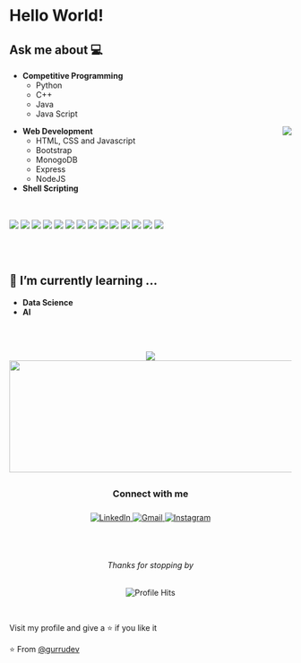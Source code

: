 # Hello World!

  
## Ask me about 💻 
 
- **Competitive Programming** 
	- Python 
	- C++
	- Java
	- Java Script

<img align="right" src="https://github.com/rajput2107/rajput2107/blob/master/Assets/Developer.gif"/>

- **Web Development**
	- HTML, CSS and Javascript 
	- Bootstrap
	- MonogoDB
  - Express
  - NodeJS  
- **Shell Scripting**

<br/><br/>
<img src = "https://img.shields.io/badge/-HTML5-E34F26?style=flat&logo=html5&logoColor=white"> <img src = "https://img.shields.io/badge/-CSS3-1572B6?style=flat&logo=css3&logoColor=white">
<img src="https://img.shields.io/badge/-Bootstrap-563D7C?style=flat&logo=bootstrap&logoColor=white">
<img src="https://img.shields.io/badge/-JavaScript-eed718?style=flat&logo=javascript&logoColor=ffffff">
<img src="https://img.shields.io/badge/-MongoDB-4DB33D?style=flat&logo=mongodb&logoColor=FFFFFF">
<img src="https://img.shields.io/badge/-MySQL-F29111?style=flat&logo=mysql&logoColor=FFFFFF">
<img src="https://img.shields.io/badge/-Express.js-787878?style=flat">
<img src="https://img.shields.io/badge/-Node.js-3C873A?style=flat&logo=Node.js&logoColor=white">
<img src="http://img.shields.io/badge/-Git-F1502F?style=flat&logo=git&logoColor=FFFFFF">
<img src="http://img.shields.io/badge/-Github-000000?style=flat&logo=github&logoColor=FFFFFF">
<img src="http://img.shields.io/badge/-VS%20Code-007ACC?style=flat&logo=visual%20studio%20code&logoColor=white">
<img src="http://img.shields.io/badge/-Java-F89820?style=flat&logo=java&logoColor=white"> 
<img src="https://img.shields.io/badge/-C%20&%20C++-659ad2?style=flat&logo=c%2B%2B&logoColor=ffffff"> 
<img src="https://img.shields.io/badge/-Python-black?style=flat&logo=python&logoColor=white"> 

<br/><br/>

## 🌱 I’m currently learning ...
- **Data Science**
- **AI**
<br/>
  <br/>



<p align="center">
<img src="https://github-readme-stats.vercel.app/api?username=gurrudev&&show_icons=true&theme=dark">
<img style="height:200px;width:600px;" src="https://github-readme-stats.vercel.app/api/top-langs/?username=gurrudev&layout=compact&theme=gotham&langs_count=8"/>
</p>  


<div align="center">
  <h3 align="center">Connect with me<img align="center" height="33px" /></h3> 
	<div  align="center">

  <a href="https://https://www.linkedin.com/in/gurrudev" target="_blank">
    <img src="https://img.shields.io/badge/LinkedIn-%230077B5.svg?&style=flat-square&logo=linkedin&logoColor=white&color=071A2C" alt="LinkedIn">
  </a>
  <a href="mailto:pawarash000@gmail.com" mailto="pawarash000@gmail.com" target="_blank">
    <img src="https://img.shields.io/badge/Gmail-%231877F2.svg?&style=flat-square&logo=gmail&logoColor=white&color=071A2C" alt="Gmail">
  </a>
  <a href="https://www.instagram.com/gurrudev" target="_blank">
    <img src="https://img.shields.io/badge/Instagram-%23E4405F.svg?&style=flat-square&logo=instagram&logoColor=white&color=071A2C" alt="Instagram">
  </a>
   
</div>
</div>
<p align="center">
 
<div align="center">
	
  

</div>
	
	
	
  <br/>
  <br/>
  <h6 align="center">Thanks for stopping by </h6>
</p>
<p align="center"><img alt="Profile Hits" src="https://hits.seeyoufarm.com/api/count/incr/badge.svg?url=https%3A%2F%2Fgithub.com%2Fgurrudev%2F" /></p>
<br/>
<p>
Visit my profile and give a ⭐️ if you like it</p>

⭐️ From [@gurrudev](https://github.com/gurrudev)
